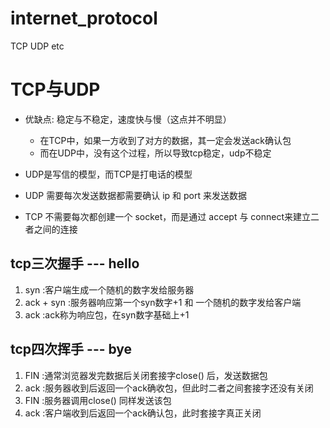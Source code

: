 # internet_protocol
TCP UDP etc

# TCP与UDP
- 优缺点: 稳定与不稳定，速度快与慢（这点并不明显）
  - 在TCP中，如果一方收到了对方的数据，其一定会发送ack确认包
  - 而在UDP中，没有这个过程，所以导致tcp稳定，udp不稳定

- UDP是写信的模型，而TCP是打电话的模型
- UDP	需要每次发送数据都需要确认 ip 和 port 来发送数据
- TCP	不需要每次都创建一个 socket，而是通过 accept 与 connect来建立二者之间的连接

## tcp三次握手 --- hello
1. syn       :客户端生成一个随机的数字发给服务器
2. ack + syn :服务器响应第一个syn数字+1 和 一个随机的数字发给客户端
3. ack       :ack称为响应包，在syn数字基础上+1

## tcp四次挥手 --- bye
1. FIN      :通常浏览器发完数据后关闭套接字close() 后，发送数据包
2. ack      :服务器收到后返回一个ack确收包，但此时二者之间套接字还没有关闭
3. FIN      :服务器调用close() 同样发送该包
4. ack      :客户端收到后返回一个ack确认包，此时套接字真正关闭
